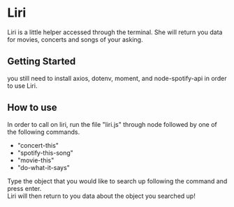 # Liri
Liri is a little helper accessed through the terminal. She will return you data for movies, concerts and songs of your asking. 


## Getting Started 
you still need to install axios, dotenv, moment, and node-spotify-api in order to use Liri. 


## How to use 

In order to call on liri, run the file "liri.js" through node followed by one of the following commands.  
* "concert-this"  
* "spotify-this-song"  
* "movie-this"  
* "do-what-it-says"  


Type the object that you would like to search up following the command and press enter.  
Liri will then return to you data about the object you searched up!  

